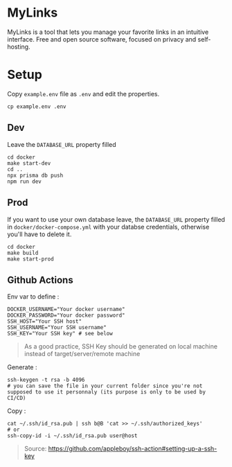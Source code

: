 # MyLinks

MyLinks is a tool that lets you manage your favorite links in an intuitive interface.
Free and open source software, focused on privacy and self-hosting.

# Setup

Copy `example.env` file as `.env` and edit the properties.

```
cp example.env .env
```

## Dev

Leave the `DATABASE_URL` property filled

```
cd docker
make start-dev
cd ..
npx prisma db push
npm run dev
```

## Prod

If you want to use your own database leave, the `DATABASE_URL` property filled in `docker/docker-compose.yml` with your databse credentials, otherwise you'll have to delete it.

```shell
cd docker
make build
make start-prod
```

## Github Actions

Env var to define :

```shell
DOCKER_USERNAME="Your docker username"
DOCKER_PASSWORD="Your docker password"
SSH_HOST="Your SSH host"
SSH_USERNAME="Your SSH username"
SSH_KEY="Your SSH key" # see below
```

> As a good practice, SSH Key should be generated on local machine instead of target/server/remote machine

Generate :

```shell
ssh-keygen -t rsa -b 4096
# you can save the file in your current folder since you're not supposed to use it personnaly (its purpose is only to be used by CI/CD)
```

Copy :

```shell
cat ~/.ssh/id_rsa.pub | ssh b@B 'cat >> ~/.ssh/authorized_keys'
# or
ssh-copy-id -i ~/.ssh/id_rsa.pub user@host
```

> Source: https://github.com/appleboy/ssh-action#setting-up-a-ssh-key
